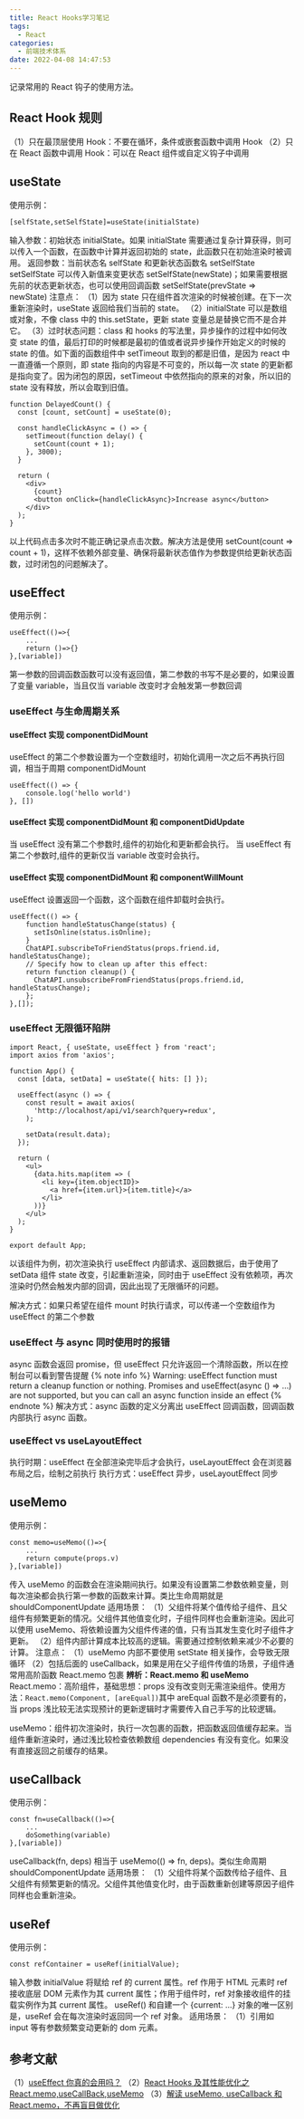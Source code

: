 ```yaml
---
title: React Hooks学习笔记
tags:
  - React
categories:
  - 前端技术体系
date: 2022-04-08 14:47:53
---
```


记录常用的 React 钩子的使用方法。

<!-- more -->


## React Hook 规则

（1）只在最顶层使用 Hook：不要在循环，条件或嵌套函数中调用 Hook
（2）只在 React 函数中调用 Hook：可以在 React 组件或自定义钩子中调用

## useState

使用示例：

```
[selfState,setSelfState]=useState(initialState)
```

输入参数：初始状态 initialState。如果 initialState 需要通过复杂计算获得，则可以传入一个函数，在函数中计算并返回初始的 state，此函数只在初始渲染时被调用。
返回参数：当前状态名 selfState 和更新状态函数名 setSelfState
setSelfState 可以传入新值来变更状态 setSelfState(newState)；如果需要根据先前的状态更新状态，也可以使用回调函数 setSelfState(prevState => newState)
注意点：
（1）因为 state 只在组件首次渲染的时候被创建。在下一次重新渲染时，useState 返回给我们当前的 state。
（2）initialState 可以是数组或对象，不像 class 中的 this.setState，更新 state 变量总是替换它而不是合并它。
（3）过时状态问题：class 和 hooks 的写法里，异步操作的过程中如何改变 state 的值，最后打印的时候都是最初的值或者说异步操作开始定义的时候的 state 的值。如下面的函数组件中 setTimeout 取到的都是旧值，是因为 react 中一直遵循一个原则，即 state 指向的内容是不可变的，所以每一次 state 的更新都是指向变了。因为闭包的原因，setTimeout 中依然指向的原来的对象，所以旧的 state 没有释放，所以会取到旧值。

```
function DelayedCount() {
  const [count, setCount] = useState(0);

  const handleClickAsync = () => {
    setTimeout(function delay() {
      setCount(count + 1);
    }, 3000);
  }

  return (
    <div>
      {count}
      <button onClick={handleClickAsync}>Increase async</button>
    </div>
  );
}
```

以上代码点击多次时不能正确记录点击次数。解决方法是使用 setCount(count => count + 1)，这样不依赖外部变量、确保将最新状态值作为参数提供给更新状态函数，过时闭包的问题解决了。

## useEffect

使用示例：

```
useEffect(()=>{
    ...
    return ()=>{}
},[variable])
```

第一参数的回调函数函数可以没有返回值，第二参数的书写不是必要的，如果设置了变量 variable，当且仅当 variable 改变时才会触发第一参数回调

### useEffect 与生命周期关系

#### useEffect 实现 componentDidMount

useEffect 的第二个参数设置为一个空数组时，初始化调用一次之后不再执行回调，相当于周期 componentDidMount

```
useEffect(() => {
    console.log('hello world')
}, [])
```

#### useEffect 实现 componentDidMount 和 componentDidUpdate

当 useEffect 没有第二个参数时,组件的初始化和更新都会执行。
当 useEffect 有第二个参数时,组件的更新仅当 variable 改变时会执行。

#### useEffect 实现 componentDidMount 和 componentWillMount

useEffect 设置返回一个函数，这个函数在组件卸载时会执行。

```
useEffect(() => {
    function handleStatusChange(status) {
      setIsOnline(status.isOnline);
    }
    ChatAPI.subscribeToFriendStatus(props.friend.id, handleStatusChange);
    // Specify how to clean up after this effect:
    return function cleanup() {
      ChatAPI.unsubscribeFromFriendStatus(props.friend.id, handleStatusChange);
    };
},[]);
```

### useEffect 无限循环陷阱

```
import React, { useState, useEffect } from 'react';
import axios from 'axios';

function App() {
  const [data, setData] = useState({ hits: [] });

  useEffect(async () => {
    const result = await axios(
      'http://localhost/api/v1/search?query=redux',
    );

    setData(result.data);
  });

  return (
    <ul>
      {data.hits.map(item => (
        <li key={item.objectID}>
          <a href={item.url}>{item.title}</a>
        </li>
      ))}
    </ul>
  );
}

export default App;
```

以该组件为例，初次渲染执行 useEffect 内部请求、返回数据后，由于使用了 setData 组件 state 改变，引起重新渲染，同时由于 useEffect 没有依赖项，再次渲染时仍然会触发内部的回调，因此出现了无限循环的问题。

解决方式：如果只希望在组件 mount 时执行请求，可以传递一个空数组作为 useEffect 的第二个参数

### useEffect 与 async 同时使用时的报错

async 函数会返回 promise，但 useEffect 只允许返回一个清除函数，所以在控制台可以看到警告提醒
{% note info %}
Warning: useEffect function must return a cleanup function or nothing. Promises and useEffect(async () => …) are not supported, but you can call an async function inside an effect
{% endnote %}
解决方式：async 函数的定义分离出 useEffect 回调函数，回调函数内部执行 async 函数。

### useEffect vs useLayoutEffect

执行时期：useEffect 在全部渲染完毕后才会执行，useLayoutEffect 会在浏览器布局之后，绘制之前执行
执行方式：useEffect 异步，useLayoutEffect 同步

## useMemo

使用示例：

```
const memo=useMemo(()=>{
    ...
    return compute(props.v)
},[variable])
```

传入 useMemo 的函数会在渲染期间执行。如果没有设置第二参数依赖变量，则每次渲染都会执行第一参数的函数来计算。类比生命周期就是 shouldComponentUpdate
适用场景：
（1）父组件将某个值传给子组件、且父组件有频繁更新的情况。父组件其他值变化时，子组件同样也会重新渲染。因此可以使用 useMemo、将依赖设置为父组件传递的值，只有当其发生变化时子组件才更新。
（2）组件内部计算成本比较高的逻辑。需要通过控制依赖来减少不必要的计算。
注意点：
（1）useMemo 内部不要使用 setState 相关操作，会导致无限循环
（2）包括后面的 useCallback，如果是用在父子组件传值的场景，子组件通常用高阶函数 React.memo 包裹
**辨析：React.memo 和 useMemo**
React.memo：高阶组件，基础思想：props 没有改变则无需渲染组件。使用方法：`React.memo(Component, [areEqual])`其中 areEqual 函数不是必须要有的，当 props 浅比较无法实现预计的更新逻辑时才需要传入自己手写的比较逻辑。

useMemo：组件初次渲染时，执行一次包裹的函数，把函数返回值缓存起来。当组件重新渲染时，通过浅比较检查依赖数组 dependencies 有没有变化。如果没有直接返回之前缓存的结果。

## useCallback

使用示例：

```
const fn=useCallback(()=>{
    ...
    doSomething(variable)
},[variable])
```

useCallback(fn, deps) 相当于 useMemo(() => fn, deps)。类似生命周期 shouldComponentUpdate
适用场景：
（1）父组件将某个函数传给子组件、且父组件有频繁更新的情况。父组件其他值变化时，由于函数重新创建等原因子组件同样也会重新渲染。

## useRef

使用示例：

```
const refContainer = useRef(initialValue);
```

输入参数 initialValue 将赋给 ref 的 current 属性。ref 作用于 HTML 元素时 ref 接收底层 DOM 元素作为其 current 属性；作用于组件时，ref 对象接收组件的挂载实例作为其 current 属性。
useRef() 和自建一个 {current: ...} 对象的唯一区别是，useRef 会在每次渲染时返回同一个 ref 对象。
适用场景：
（1）引用如 input 等有参数频繁变动更新的 dom 元素。

## 参考文献

（1）[useEffect 你真的会用吗？](https://juejin.cn/post/6952509261519781918#heading-0)
（2）[React Hooks 及其性能优化之 React.memo,useCallBack,useMemo](https://juejin.cn/post/7053695602370019335)
（3）[解读 useMemo, useCallback 和 React.memo，不再盲目做优化](https://juejin.cn/post/7090820276547485709)

